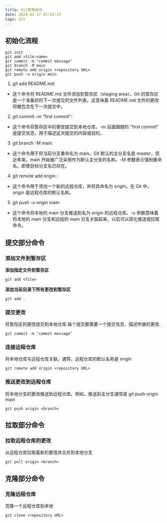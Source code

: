 ```yaml
---
title: Git常用命令
date: 2024-01-17 01:53:17
tags: Git
---
```


## 初始化流程

```shell
git init
git add <file-name>
git commit -m "commit message"
git branch -M main
git remote add origin <repository URL>
git push -u origin main
```

1. git add README.md:
 - 这个命令将 README.md 文件添加到暂存区（staging area）。Git 的暂存区是一个准备好的下一次提交的文件列表。这意味着 README.md 文件的更改将被包含在下一次提交中。
2. git commit -m "first commit":
 - 这个命令将暂存区中的更改提交到本地仓库。-m 后面跟随的 "first commit" 是提交信息，用于描述这次提交的内容或目的。
3. git branch -M main:
 - 这个命令用于将当前分支重命名为 main。Git 默认的主分支名是 master，但近年来，main 开始被广泛采用作为默认主分支的名称。-M 参数表示强制重命名，即使目标分支名已存在。
4. git remote add origin <repository URL>:
 - 这个命令用于添加一个新的远程仓库，并将其命名为 origin。在 Git 中，origin 是远程仓库的默认名称。
5. git push -u origin main:
 - 这个命令将本地的 main 分支推送到名为 origin 的远程仓库。-u 参数意味着将本地的 main 分支和远程的 main 分支关联起来，以后可以简化推送或拉取命令。

## 提交部分命令

### 添加文件到暂存区

**添加指定文件到暂存区**

```shell
git add <file>
```

**添加当前目录下所有更改到暂存区**

```shell
git add .
```

### 提交更改

将暂存区的更改提交到本地仓库.每个提交都需要一个提交信息，描述所做的更改.

```shell
git commit -m "commit message"
```

### 连接远程仓库

将本地仓库与远程仓库关联。通常，远程仓库的默认名称是 origin

```shell
git remote add origin <repository URL>
```

### 推送更改到远程仓库

将本地分支的更改推送到远程仓库。例如，推送到主分支通常是 git push origin main

```shell
git push origin <branch>
```

## 拉取部分命令

### 拉取远程仓库的更改

从远程仓库拉取最新的更改并合并到本地分支

```shell
git pull origin <branch>
```

## 克隆部分命令

### 克隆远程仓库

克隆一个远程仓库到本地

```shell
git clone <repository URL>
```
